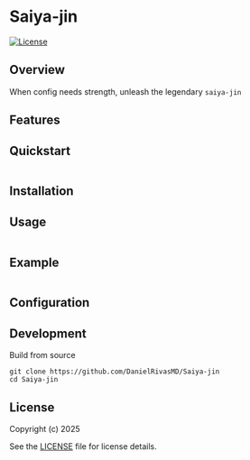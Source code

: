 # Saiya-jin

[![License](https://img.shields.io/badge/license-GPLv3-blue.svg)](LICENSE)

## Overview
When config needs strength, unleash the legendary `saiya-jin`


## Features

## Quickstart
```
```

## Installation

## Usage

```
```

## Example
```
```

## Configuration

## Development

Build from source
```
git clone https://github.com/DanielRivasMD/Saiya-jin
cd Saiya-jin
```

## License
Copyright (c) 2025

See the [LICENSE](LICENSE) file for license details.
